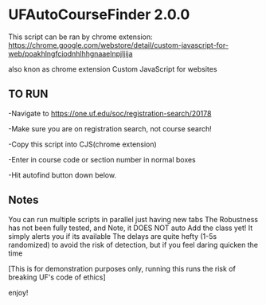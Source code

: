 # UFAutoCourseFinder 2.0.0

This script can be ran by chrome extension: https://chrome.google.com/webstore/detail/custom-javascript-for-web/poakhlngfciodnhlhhgnaaelnpjljija

also knon as chrome extension Custom JavaScript for websites

## TO RUN

-Navigate to https://one.uf.edu/soc/registration-search/20178

-Make sure you are on registration search, not course search!

-Copy this script into CJS(chrome extension) 

-Enter in course code or section number in normal boxes

-Hit autofind button down below.

## Notes

You can run multiple scripts in parallel just having new tabs
The Robustness has not been fully tested, and Note, it DOES NOT auto Add the class yet! It simply alerts you if its available 
The delays are quite hefty (1-5s randomized) to avoid the risk of detection, but if you feel daring quicken the time

[This is for demonstration purposes only, running this runs the risk of breaking UF's code of ethics]

enjoy!
